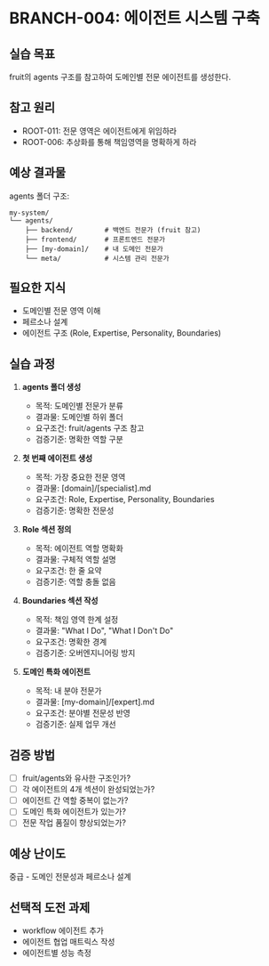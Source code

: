# BRANCH-004: 에이전트 시스템 구축

## 실습 목표

fruit의 agents 구조를 참고하여 도메인별 전문 에이전트를 생성한다.

## 참고 원리

- ROOT-011: 전문 영역은 에이전트에게 위임하라
- ROOT-006: 추상화를 통해 책임영역을 명확하게 하라

## 예상 결과물

agents 폴더 구조:

```text
my-system/
└── agents/
    ├── backend/        # 백엔드 전문가 (fruit 참고)
    ├── frontend/       # 프론트엔드 전문가
    ├── [my-domain]/    # 내 도메인 전문가
    └── meta/           # 시스템 관리 전문가
```

## 필요한 지식

- 도메인별 전문 영역 이해
- 페르소나 설계
- 에이전트 구조 (Role, Expertise, Personality, Boundaries)

## 실습 과정

1. **agents 폴더 생성**
   - 목적: 도메인별 전문가 분류
   - 결과물: 도메인별 하위 폴더
   - 요구조건: fruit/agents 구조 참고
   - 검증기준: 명확한 역할 구분

2. **첫 번째 에이전트 생성**
   - 목적: 가장 중요한 전문 영역
   - 결과물: [domain]/[specialist].md
   - 요구조건: Role, Expertise, Personality, Boundaries
   - 검증기준: 명확한 전문성

3. **Role 섹션 정의**
   - 목적: 에이전트 역할 명확화
   - 결과물: 구체적 역할 설명
   - 요구조건: 한 줄 요약
   - 검증기준: 역할 충돌 없음

4. **Boundaries 섹션 작성**
   - 목적: 책임 영역 한계 설정
   - 결과물: "What I Do", "What I Don't Do"
   - 요구조건: 명확한 경계
   - 검증기준: 오버엔지니어링 방지

5. **도메인 특화 에이전트**
   - 목적: 내 분야 전문가
   - 결과물: [my-domain]/[expert].md
   - 요구조건: 분야별 전문성 반영
   - 검증기준: 실제 업무 개선

## 검증 방법

- [ ] fruit/agents와 유사한 구조인가?
- [ ] 각 에이전트의 4개 섹션이 완성되었는가?
- [ ] 에이전트 간 역할 중복이 없는가?
- [ ] 도메인 특화 에이전트가 있는가?
- [ ] 전문 작업 품질이 향상되었는가?

## 예상 난이도

중급 - 도메인 전문성과 페르소나 설계

## 선택적 도전 과제

- workflow 에이전트 추가
- 에이전트 협업 매트릭스 작성
- 에이전트별 성능 측정
